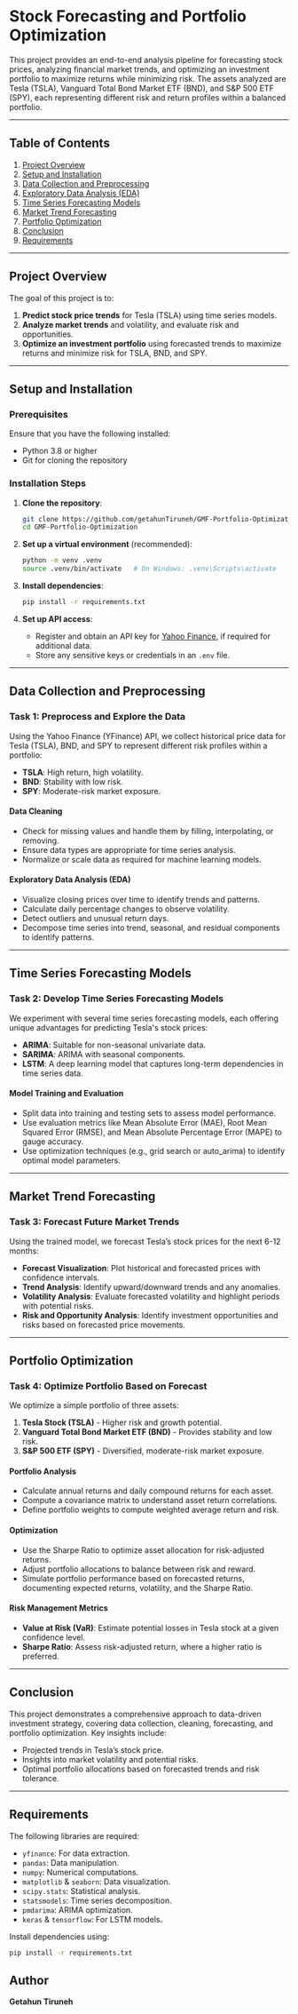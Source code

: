 # Stock Forecasting and Portfolio Optimization

This project provides an end-to-end analysis pipeline for forecasting stock prices, analyzing financial market trends, and optimizing an investment portfolio to maximize returns while minimizing risk. The assets analyzed are Tesla (TSLA), Vanguard Total Bond Market ETF (BND), and S&P 500 ETF (SPY), each representing different risk and return profiles within a balanced portfolio.

---

## Table of Contents
1. [Project Overview](#project-overview)
2. [Setup and Installation](#setup-and-installation)
3. [Data Collection and Preprocessing](#data-collection-and-preprocessing)
4. [Exploratory Data Analysis (EDA)](#exploratory-data-analysis-eda)
5. [Time Series Forecasting Models](#time-series-forecasting-models)
6. [Market Trend Forecasting](#market-trend-forecasting)
7. [Portfolio Optimization](#portfolio-optimization)
8. [Conclusion](#conclusion)
9. [Requirements](#requirements)

---

## Project Overview
The goal of this project is to:
1. **Predict stock price trends** for Tesla (TSLA) using time series models.
2. **Analyze market trends** and volatility, and evaluate risk and opportunities.
3. **Optimize an investment portfolio** using forecasted trends to maximize returns and minimize risk for TSLA, BND, and SPY.

---

## Setup and Installation
### Prerequisites
Ensure that you have the following installed:
- Python 3.8 or higher
- Git for cloning the repository

### Installation Steps
1. **Clone the repository**:
    ```bash
    git clone https://github.com/getahunTiruneh/GMF-Portfolio-Optimization.git
    cd GMF-Portfolio-Optimization
    ```

2. **Set up a virtual environment** (recommended):
    ```bash
    python -m venv .venv
    source .venv/bin/activate   # On Windows: .venv\Scripts\activate
    ```

3. **Install dependencies**:
    ```bash
    pip install -r requirements.txt
    ```

4. **Set up API access**:
    - Register and obtain an API key for [Yahoo Finance](https://pypi.org/project/yfinance/), if required for additional data.
    - Store any sensitive keys or credentials in an `.env` file.

---

## Data Collection and Preprocessing
### Task 1: Preprocess and Explore the Data
Using the Yahoo Finance (YFinance) API, we collect historical price data for Tesla (TSLA), BND, and SPY to represent different risk profiles within a portfolio:
- **TSLA**: High return, high volatility.
- **BND**: Stability with low risk.
- **SPY**: Moderate-risk market exposure.

#### Data Cleaning
- Check for missing values and handle them by filling, interpolating, or removing.
- Ensure data types are appropriate for time series analysis.
- Normalize or scale data as required for machine learning models.

#### Exploratory Data Analysis (EDA)
- Visualize closing prices over time to identify trends and patterns.
- Calculate daily percentage changes to observe volatility.
- Detect outliers and unusual return days.
- Decompose time series into trend, seasonal, and residual components to identify patterns.

---

## Time Series Forecasting Models
### Task 2: Develop Time Series Forecasting Models
We experiment with several time series forecasting models, each offering unique advantages for predicting Tesla's stock prices:
- **ARIMA**: Suitable for non-seasonal univariate data.
- **SARIMA**: ARIMA with seasonal components.
- **LSTM**: A deep learning model that captures long-term dependencies in time series data.

#### Model Training and Evaluation
- Split data into training and testing sets to assess model performance.
- Use evaluation metrics like Mean Absolute Error (MAE), Root Mean Squared Error (RMSE), and Mean Absolute Percentage Error (MAPE) to gauge accuracy.
- Use optimization techniques (e.g., grid search or auto_arima) to identify optimal model parameters.

---

## Market Trend Forecasting
### Task 3: Forecast Future Market Trends
Using the trained model, we forecast Tesla’s stock prices for the next 6-12 months:
- **Forecast Visualization**: Plot historical and forecasted prices with confidence intervals.
- **Trend Analysis**: Identify upward/downward trends and any anomalies.
- **Volatility Analysis**: Evaluate forecasted volatility and highlight periods with potential risks.
- **Risk and Opportunity Analysis**: Identify investment opportunities and risks based on forecasted price movements.

---

## Portfolio Optimization
### Task 4: Optimize Portfolio Based on Forecast
We optimize a simple portfolio of three assets:
1. **Tesla Stock (TSLA)** - Higher risk and growth potential.
2. **Vanguard Total Bond Market ETF (BND)** - Provides stability and low risk.
3. **S&P 500 ETF (SPY)** - Diversified, moderate-risk market exposure.

#### Portfolio Analysis
- Calculate annual returns and daily compound returns for each asset.
- Compute a covariance matrix to understand asset return correlations.
- Define portfolio weights to compute weighted average return and risk.

#### Optimization
- Use the Sharpe Ratio to optimize asset allocation for risk-adjusted returns.
- Adjust portfolio allocations to balance between risk and reward.
- Simulate portfolio performance based on forecasted returns, documenting expected returns, volatility, and the Sharpe Ratio.

#### Risk Management Metrics
- **Value at Risk (VaR)**: Estimate potential losses in Tesla stock at a given confidence level.
- **Sharpe Ratio**: Assess risk-adjusted return, where a higher ratio is preferred.

---

## Conclusion
This project demonstrates a comprehensive approach to data-driven investment strategy, covering data collection, cleaning, forecasting, and portfolio optimization. Key insights include:
- Projected trends in Tesla’s stock price.
- Insights into market volatility and potential risks.
- Optimal portfolio allocations based on forecasted trends and risk tolerance.

---

## Requirements
The following libraries are required:
- `yfinance`: For data extraction.
- `pandas`: Data manipulation.
- `numpy`: Numerical computations.
- `matplotlib` & `seaborn`: Data visualization.
- `scipy.stats`: Statistical analysis.
- `statsmodels`: Time series decomposition.
- `pmdarima`: ARIMA optimization.
- `keras` & `tensorflow`: For LSTM models.

Install dependencies using:
```bash
pip install -r requirements.txt
```
## Author

**Getahun Tiruneh**

